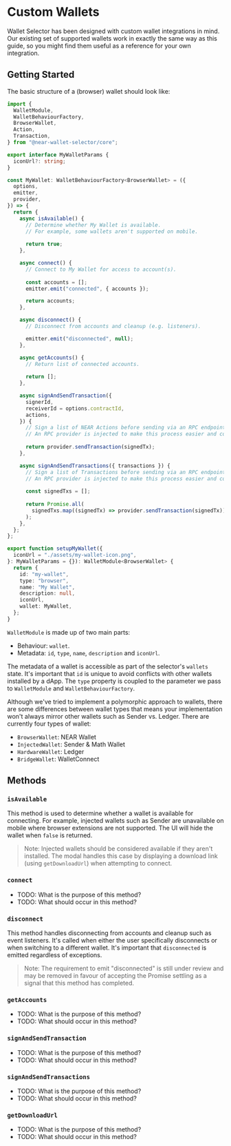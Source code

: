 # Custom Wallets

Wallet Selector has been designed with custom wallet integrations in mind. Our existing set of supported wallets work in exactly the same way as this guide, so you might find them useful as a reference for your own integration.

## Getting Started

The basic structure of a (browser) wallet should look like:

```ts
import {
  WalletModule,
  WalletBehaviourFactory,
  BrowserWallet,
  Action,
  Transaction,
} from "@near-wallet-selector/core";

export interface MyWalletParams {
  iconUrl?: string;
}

const MyWallet: WalletBehaviourFactory<BrowserWallet> = ({
  options,
  emitter,
  provider,
}) => {
  return {
    async isAvailable() {
      // Determine whether My Wallet is available.
      // For example, some wallets aren't supported on mobile.
      
      return true;
    },

    async connect() {
      // Connect to My Wallet for access to account(s).
      
      const accounts = [];
      emitter.emit("connected", { accounts });

      return accounts;
    },

    async disconnect() {
      // Disconnect from accounts and cleanup (e.g. listeners).

      emitter.emit("disconnected", null);
    },

    async getAccounts() {
      // Return list of connected accounts.
      
      return [];
    },

    async signAndSendTransaction({
      signerId,
      receiverId = options.contractId,
      actions,
    }) {
      // Sign a list of NEAR Actions before sending via an RPC endpoint.
      // An RPC provider is injected to make this process easier and configured based on options.network.
      
      return provider.sendTransaction(signedTx);
    },

    async signAndSendTransactions({ transactions }) {
      // Sign a list of Transactions before sending via an RPC endpoint.
      // An RPC provider is injected to make this process easier and configured based on options.network.
      
      const signedTxs = [];
        
      return Promise.all(
        signedTxs.map((signedTx) => provider.sendTransaction(signedTx))
      );
    },
  };
};

export function setupMyWallet({
  iconUrl = "./assets/my-wallet-icon.png",
}: MyWalletParams = {}): WalletModule<BrowserWallet> {
  return {
    id: "my-wallet",
    type: "browser",
    name: "My Wallet",
    description: null,
    iconUrl,
    wallet: MyWallet,
  };
}
```

`WalletModule` is made up of two main parts:
- Behaviour: `wallet`.
- Metadata: `id`, `type`, `name`, `description` and `iconUrl`.

The metadata of a wallet is accessible as part of the selector's `wallets` state. It's important that `id` is unique to avoid conflicts with other wallets installed by a dApp. The `type` property is coupled to the parameter we pass to `WalletModule` and `WalletBehaviourFactory`.

Although we've tried to implement a polymorphic approach to wallets, there are some differences between wallet types that means your implementation won't always mirror other wallets such as Sender vs. Ledger. There are currently four types of wallet:

- `BrowserWallet`: NEAR Wallet
- `InjectedWallet`: Sender & Math Wallet
- `HardwareWallet`: Ledger
- `BridgeWallet`: WalletConnect

## Methods

### `isAvailable`

This method is used to determine whether a wallet is available for connecting. For example, injected wallets such as Sender are unavailable on mobile where browser extensions are not supported. The UI will hide the wallet when `false` is returned.

> Note: Injected wallets should be considered available if they aren't installed. The modal handles this case by displaying a download link (using `getDownloadUrl`) when attempting to connect.

### `connect`

- TODO: What is the purpose of this method?
- TODO: What should occur in this method?

### `disconnect`

This method handles disconnecting from accounts and cleanup such as event listeners. It's called when either the user specifically disconnects or when switching to a different wallet. It's important that `disconnected` is emitted regardless of exceptions.

> Note: The requirement to emit "disconnected" is still under review and may be removed in favour of accepting the Promise settling as a signal that this method has completed. 

### `getAccounts`

- TODO: What is the purpose of this method?
- TODO: What should occur in this method?

### `signAndSendTransaction`

- TODO: What is the purpose of this method?
- TODO: What should occur in this method?

### `signAndSendTransactions`

- TODO: What is the purpose of this method?
- TODO: What should occur in this method?

### `getDownloadUrl`

- TODO: What is the purpose of this method?
- TODO: What should occur in this method?
